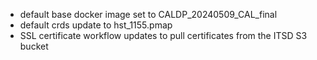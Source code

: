 - default base docker image set to CALDP_20240509_CAL_final
- default crds update to hst_1155.pmap
- SSL certificate workflow updates to pull certificates from the ITSD S3 bucket
